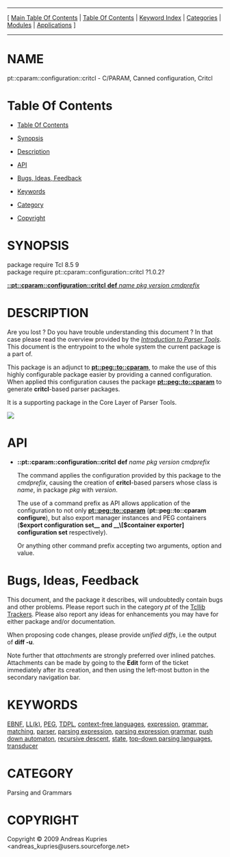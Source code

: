 
[//000000001]: # (pt::cparam::configuration::critcl \- Parser Tools)
[//000000002]: # (Generated from file 'pt\_cparam\_config\_critcl\.man' by tcllib/doctools with format 'markdown')
[//000000003]: # (Copyright &copy; 2009 Andreas Kupries <andreas\_kupries@users\.sourceforge\.net>)
[//000000004]: # (pt::cparam::configuration::critcl\(n\) 1\.0\.2 tcllib "Parser Tools")

<hr> [ <a href="../../../../toc.md">Main Table Of Contents</a> &#124; <a
href="../../../toc.md">Table Of Contents</a> &#124; <a
href="../../../../index.md">Keyword Index</a> &#124; <a
href="../../../../toc0.md">Categories</a> &#124; <a
href="../../../../toc1.md">Modules</a> &#124; <a
href="../../../../toc2.md">Applications</a> ] <hr>

# NAME

pt::cparam::configuration::critcl \- C/PARAM, Canned configuration, Critcl

# <a name='toc'></a>Table Of Contents

  - [Table Of Contents](#toc)

  - [Synopsis](#synopsis)

  - [Description](#section1)

  - [API](#section2)

  - [Bugs, Ideas, Feedback](#section3)

  - [Keywords](#keywords)

  - [Category](#category)

  - [Copyright](#copyright)

# <a name='synopsis'></a>SYNOPSIS

package require Tcl 8\.5 9  
package require pt::cparam::configuration::critcl ?1\.0\.2?  

[__::pt::cparam::configuration::critcl__ __def__ *name* *pkg* *version* *cmdprefix*](#1)  

# <a name='description'></a>DESCRIPTION

Are you lost ? Do you have trouble understanding this document ? In that case
please read the overview provided by the *[Introduction to Parser
Tools](pt\_introduction\.md)*\. This document is the entrypoint to the whole
system the current package is a part of\.

This package is an adjunct to
__[pt::peg::to::cparam](pt\_peg\_to\_cparam\.md)__, to make the use of this
highly configurable package easier by providing a canned configuration\. When
applied this configuration causes the package
__[pt::peg::to::cparam](pt\_peg\_to\_cparam\.md)__ to generate
__critcl__\-based parser packages\.

It is a supporting package in the Core Layer of Parser Tools\.

![](\.\./\.\./\.\./\.\./image/arch\_core\_support\.png)

# <a name='section2'></a>API

  - <a name='1'></a>__::pt::cparam::configuration::critcl__ __def__ *name* *pkg* *version* *cmdprefix*

    The command applies the configuration provided by this package to the
    *cmdprefix*, causing the creation of __critcl__\-based parsers whose
    class is *name*, in package *pkg* with *version*\.

    The use of a command prefix as API allows application of the configuration
    to not only __[pt::peg::to::cparam](pt\_peg\_to\_cparam\.md)__
    \(__pt::peg::to::cparam configure__\), but also export manager instances
    and PEG containers \(__$export configuration set__ and __\[$container
    exporter\] configuration set__ respectively\)\.

    Or anything other command prefix accepting two arguments, option and value\.

# <a name='section3'></a>Bugs, Ideas, Feedback

This document, and the package it describes, will undoubtedly contain bugs and
other problems\. Please report such in the category *pt* of the [Tcllib
Trackers](http://core\.tcl\.tk/tcllib/reportlist)\. Please also report any ideas
for enhancements you may have for either package and/or documentation\.

When proposing code changes, please provide *unified diffs*, i\.e the output of
__diff \-u__\.

Note further that *attachments* are strongly preferred over inlined patches\.
Attachments can be made by going to the __Edit__ form of the ticket
immediately after its creation, and then using the left\-most button in the
secondary navigation bar\.

# <a name='keywords'></a>KEYWORDS

[EBNF](\.\./\.\./\.\./\.\./index\.md\#ebnf), [LL\(k\)](\.\./\.\./\.\./\.\./index\.md\#ll\_k\_),
[PEG](\.\./\.\./\.\./\.\./index\.md\#peg), [TDPL](\.\./\.\./\.\./\.\./index\.md\#tdpl),
[context\-free languages](\.\./\.\./\.\./\.\./index\.md\#context\_free\_languages),
[expression](\.\./\.\./\.\./\.\./index\.md\#expression),
[grammar](\.\./\.\./\.\./\.\./index\.md\#grammar),
[matching](\.\./\.\./\.\./\.\./index\.md\#matching),
[parser](\.\./\.\./\.\./\.\./index\.md\#parser), [parsing
expression](\.\./\.\./\.\./\.\./index\.md\#parsing\_expression), [parsing expression
grammar](\.\./\.\./\.\./\.\./index\.md\#parsing\_expression\_grammar), [push down
automaton](\.\./\.\./\.\./\.\./index\.md\#push\_down\_automaton), [recursive
descent](\.\./\.\./\.\./\.\./index\.md\#recursive\_descent),
[state](\.\./\.\./\.\./\.\./index\.md\#state), [top\-down parsing
languages](\.\./\.\./\.\./\.\./index\.md\#top\_down\_parsing\_languages),
[transducer](\.\./\.\./\.\./\.\./index\.md\#transducer)

# <a name='category'></a>CATEGORY

Parsing and Grammars

# <a name='copyright'></a>COPYRIGHT

Copyright &copy; 2009 Andreas Kupries <andreas\_kupries@users\.sourceforge\.net>
